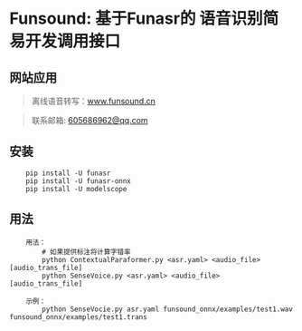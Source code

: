 # Funsound: 基于Funasr的 语音识别简易开发调用接口

## 网站应用
> 离线语音转写：www.funsound.cn

> 联系邮箱: 605686962@qq.com

## 安装
```shell
    pip install -U funasr
    pip install -U funasr-onnx
    pip install -U modelscope
```

## 用法
```shell
    用法：
        # 如果提供标注将计算字错率
        python ContextualParaformer.py <asr.yaml> <audio_file> [audio_trans_file]
        python SenseVoice.py <asr.yaml> <audio_file> [audio_trans_file]

    示例：
        python SenseVocie.py asr.yaml funsound_onnx/examples/test1.wav  funsound_onnx/examples/test1.trans
```